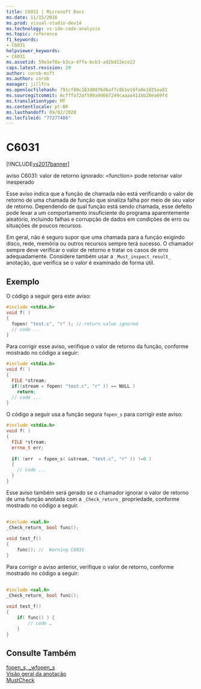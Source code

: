 ```yaml
---
title: C6031 | Microsoft Docs
ms.date: 11/15/2016
ms.prod: visual-studio-dev14
ms.technology: vs-ide-code-analysis
ms.topic: reference
f1_keywords:
- C6031
helpviewer_keywords:
- C6031
ms.assetid: 59e1ef0a-b3ca-4ffa-bcb3-ad2bd22ece22
caps.latest.revision: 29
author: corob-msft
ms.author: corob
manager: jillfra
ms.openlocfilehash: 791cf80c183d8876d6af7c8b1e19fa0e1825ea81
ms.sourcegitcommit: 6cfffa72af599a9d667249caaaa411bb28ea69fd
ms.translationtype: MT
ms.contentlocale: pt-BR
ms.lasthandoff: 09/02/2020
ms.locfileid: "77277486"
---
```

# <a name="c6031"></a>C6031
[!INCLUDE[vs2017banner](../includes/vs2017banner.md)]

aviso C6031: valor de retorno ignorado: \<function> pode retornar valor inesperado  
  
 Esse aviso indica que a função de chamada não está verificando o valor de retorno de uma chamada de função que sinaliza falha por meio de seu valor de retorno. Dependendo de qual função está sendo chamada, esse defeito pode levar a um comportamento insuficiente do programa aparentemente aleatório, incluindo falhas e corrupção de dados em condições de erro ou situações de poucos recursos.  
  
 Em geral, não é seguro supor que uma chamada para a função exigindo disco, rede, memória ou outros recursos sempre terá sucesso. O chamador sempre deve verificar o valor de retorno e tratar os casos de erro adequadamente. Considere também usar a `_Must_inspect_result_` anotação, que verifica se o valor é examinado de forma útil.  
  
## <a name="example"></a>Exemplo  
 O código a seguir gera este aviso:  
  
```cpp  
#include <stdio.h>  
void f( )  
{  
  fopen( "test.c", "r" ); // return value ignored  
  // code ...  
}  
```  
  
 Para corrigir esse aviso, verifique o valor de retorno da função, conforme mostrado no código a seguir:  
  
```cpp  
#include <stdio.h>  
void f( )  
{  
  FILE *stream;  
  if((stream = fopen( "test.c", "r" )) == NULL )   
    return;  
  // code ...  
}  
```  
  
 O código a seguir usa a função segura `fopen_s` para corrigir este aviso:  
  
```cpp  
#include <stdio.h>  
void f( )  
{  
  FILE *stream;  
  errno_t err;  
  
  if( (err  = fopen_s( &stream, "test.c", "r" )) !=0 )  
  {  
    // code ...  
  }  
}  
```  
  
 Esse aviso também será gerado se o chamador ignorar o valor de retorno de uma função anotada com a `_Check_return_` propriedade, conforme mostrado no código a seguir.  
  
```cpp  
  
#include <sal.h>  
_Check_return_ bool func();  
  
void test_f()  
{  
    func(); //  Warning C6031  
}  
```  
  
 Para corrigir o aviso anterior, verifique o valor de retorno, conforme mostrado no código a seguir:  
  
```cpp  
  
#include <sal.h>  
_Check_return_ bool func();  
  
void test_f()  
{  
    if( func() ) {  
        // code …  
    }  
}  
```  
  
## <a name="see-also"></a>Consulte Também  
 [fopen_s, _wfopen_s](https://msdn.microsoft.com/library/c534857e-39ee-4a3f-bd26-dfe551ac96c3)   
 [Visão geral da anotação](https://msdn.microsoft.com/2345380e-2eeb-4107-907f-6e8b809c2643)   
 [MustCheck](https://msdn.microsoft.com/13c66d75-f1af-4c51-8fbe-029a38af8db0)

